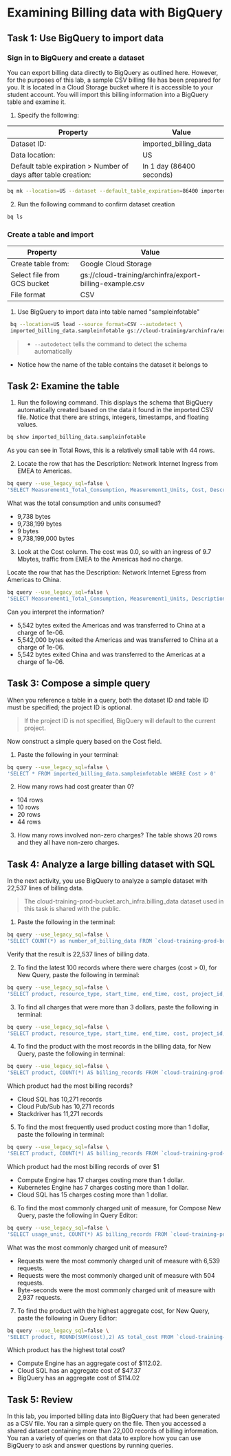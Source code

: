 
# Examining Billing data with BigQuery

## Task 1: Use BigQuery to import data
### Sign in to BigQuery and create a dataset
You can export billing data directly to BigQuery as outlined here. However, for the purposes of this lab, a sample CSV billing file has been prepared for you. It is located in a Cloud Storage bucket where it is accessible to your student account. You will import this billing information into a BigQuery table and examine it.

1. Specify the following:

Property | Value
-------- | -----
Dataset ID: |	imported_billing_data
Data location: |	US
Default table expiration > Number of days after table creation:	| In 1 day (86400 seconds)

```bash
bq mk --location=US --dataset --default_table_expiration=86400 imported_billing_data
```
2. Run the following command to confirm dataset creation

```bash
bq ls
```

### Create a table and import

Property |	Value
-------- | -------
Create table from:	| Google Cloud Storage
Select file from GCS bucket	| gs://cloud-training/archinfra/export-billing-example.csv
File format |	CSV

1. Use BigQuery to import data into table named "sampleinfotable"
```bash
 bq --location=US load --source_format=CSV --autodetect \
 imported_billing_data.sampleinfotable gs://cloud-training/archinfra/export-billing-example.csv
```
> - `--autodetect` tells the command to detect the schema automatically
  - Notice how the name of the table contains the dataset it belongs to

## Task 2: Examine the table
1. Run the following command. This displays the schema that BigQuery automatically created based on the data it found in the imported CSV file. Notice that there are strings, integers, timestamps, and floating values.
```bash
bq show imported_billing_data.sampleinfotable
```

As you can see in Total Rows, this is a relatively small table with 44 rows.

2. Locate the row that has the Description: Network Internet Ingress from EMEA to Americas.
```bash
bq query --use_legacy_sql=false \
'SELECT Measurement1_Total_Consumption, Measurement1_Units, Cost, Description FROM imported_billing_data.sampleinfotable WHERE Description="Network Internet Ingress from EMEA to Americas"'
```
What was the total consumption and units consumed?

- 9,738 bytes
- 9,738,199 bytes
- 9 bytes
- 9,738,199,000 bytes

3. Look at the Cost column.
The cost was 0.0, so with an ingress of 9.7 Mbytes, traffic from EMEA to the Americas had no charge.

Locate the row that has the Description: Network Internet Egress from Americas to China.
```bash
bq query --use_legacy_sql=false \
'SELECT Measurement1_Total_Consumption, Measurement1_Units, Description FROM imported_billing_data.sampleinfotable WHERE   Description="Network Internet Egress from Americas to China"'
```

Can you interpret the information?

- 5,542 bytes exited the Americas and was transferred to China at a charge of 1e-06.
- 5,542,000 bytes exited the Americas and was transferred to China at a charge of 1e-06.
- 5,542 bytes exited China and was transferred to the Americas at a charge of 1e-06.

## Task 3: Compose a simple query
When you reference a table in a query, both the dataset ID and table ID must be specified; the project ID is optional.

> If the project ID is not specified, BigQuery will default to the current project.

Now construct a simple query based on the Cost field.

1. Paste the following in your terminal:
```bash
bq query --use_legacy_sql=false \
'SELECT * FROM imported_billing_data.sampleinfotable WHERE Cost > 0'
```

2. How many rows had cost greater than 0?

  - 104 rows
  - 10 rows
  - 20 rows
  - 44 rows

3. How many rows involved non-zero charges?
The table shows 20 rows and they all have non-zero charges.

## Task 4: Analyze a large billing dataset with SQL
In the next activity, you use BigQuery to analyze a sample dataset with 22,537 lines of billing data.

> The cloud-training-prod-bucket.arch_infra.billing_data dataset used in this task is shared with the public.

1. Paste the following in the terminal:
```bash
bq query --use_legacy_sql=false \
'SELECT COUNT(*) as number_of_billing_data FROM `cloud-training-prod-bucket.arch_infra.billing_data`'
```
Verify that the result is 22,537 lines of billing data.

2. To find the latest 100 records where there were charges (cost > 0), for New Query, paste the following in terminal:
```bash
bq query --use_legacy_sql=false \
'SELECT product, resource_type, start_time, end_time, cost, project_id, project_name, project_labels_key, currency, currency_conversion_rate, usage_amount, usage_unit FROM `cloud-training-prod-bucket.arch_infra.billing_data` WHERE Cost > 0 ORDER BY end_time DESC LIMIT 100'
```

3. To find all charges that were more than 3 dollars, paste the following in terminal:
```bash
bq query --use_legacy_sql=false \
'SELECT product, resource_type, start_time, end_time, cost, project_id, project_name,  project_labels_key, currency, currency_conversion_rate, usage_amount, usage_unit FROM `cloud-training-prod-bucket.arch_infra.billing_data` WHERE cost > 3'
```

4. To find the product with the most records in the billing data, for New Query, paste the following in terminal:
```bash
bq query --use_legacy_sql=false \
'SELECT product, COUNT(*) AS billing_records FROM `cloud-training-prod-bucket.arch_infra.billing_data` GROUP BY product ORDER BY billing_records DESC'
```

Which product had the most billing records?

- Cloud SQL has 10,271 records
- Cloud Pub/Sub has 10,271 records
- Stackdriver has 11,271 records

5. To find the most frequently used product costing more than 1 dollar, paste the following in terminal:
```bash
bq query --use_legacy_sql=false \
'SELECT product, COUNT(*) AS billing_records FROM `cloud-training-prod-bucket.arch_infra.billing_data` WHERE cost > 1 GROUP BY product ORDER BY billing_records DESC'
```

Which product had the most billing records of over $1

- Compute Engine has 17 charges costing more than 1 dollar.
- Kubernetes Engine has 7 charges costing more than 1 dollar.
- Cloud SQL has 15 charges costing more than 1 dollar.

6. To find the most commonly charged unit of measure, for Compose New Query, paste the following in Query Editor:
```bash
bq query --use_legacy_sql=false \
'SELECT usage_unit, COUNT(*) AS billing_records FROM `cloud-training-prod-bucket.arch_infra.billing_data` WHERE cost > 0 GROUP BY usage_unit ORDER BY billing_records DESC'
```

What was the most commonly charged unit of measure?

- Requests were the most commonly charged unit of measure with 6,539 requests.
- Requests were the most commonly charged unit of measure with 504 requests.
- Byte-seconds were the most commonly charged unit of measure with 2,937 requests.

7. To find the product with the highest aggregate cost, for New Query, paste the following in Query Editor:
```bash
bq query --use_legacy_sql=false \
'SELECT product, ROUND(SUM(cost),2) AS total_cost FROM `cloud-training-prod-bucket.arch_infra.billing_data` GROUP BY product ORDER BY total_cost DESC'
```

Which product has the highest total cost?

- Compute Engine has an aggregate cost of $112.02.
- Cloud SQL has an aggregate cost of $47.37
- BigQuery has an aggregate cost of $114.02

## Task 5: Review
In this lab, you imported billing data into BigQuery that had been generated as a CSV file. You ran a simple query on the file. Then you accessed a shared dataset containing more than 22,000 records of billing information. You ran a variety of queries on that data to explore how you can use BigQuery to ask and answer questions by running queries.